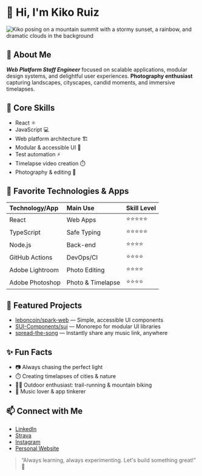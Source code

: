 # 👋 Hi, I'm Kiko Ruiz

![Kiko posing on a mountain summit with a stormy sunset, a rainbow, and dramatic clouds in the background](https://www.kikoruiz.es/_next/image?url=%2Fpictures%2F2024-08-14_0070.jpg&w=3840&q=75)

## 🚀 About Me

**_Web Platform Staff Engineer_** focused on scalable applications, modular design systems, and delightful user experiences. **Photography enthusiast** capturing landscapes, cityscapes, candid moments, and immersive timelapses.

## 🎯 Core Skills

- React ⚛️
- JavaScript 💻
- Web platform architecture 🏗️
- Modular & accessible UI 🧩
- Test automation ⚡
- Timelapse video creation ⏱️
- Photography & editing 📸

## 🧰 Favorite Technologies & Apps

| Technology/App  | Main Use          | Skill Level |
| :-------------- | :---------------- | :---------- |
| React           | Web Apps          | ⭐⭐⭐⭐⭐  |
| TypeScript      | Safe Typing       | ⭐⭐⭐⭐⭐  |
| Node.js         | Back-end          | ⭐⭐⭐⭐    |
| GitHub Actions  | DevOps/CI         | ⭐⭐⭐⭐    |
| Adobe Lightroom | Photo Editing     | ⭐⭐⭐⭐    |
| Adobe Photoshop | Photo & Timelapse | ⭐⭐⭐⭐    |

## 🌟 Featured Projects

- [leboncoin/spark-web](https://github.com/leboncoin/spark-web) — Simple, accessible UI components
- [SUI-Components/sui](https://github.com/SUI-Components/sui) — Monorepo for modular UI libraries
- [spread-the-song](https://github.com/kikoruiz/spread-the-song) — Instantly share any music link, anywhere

## ✨ Fun Facts

- 📷 Always chasing the perfect light
- ⏱️ Creating timelapses of cities & nature
- 🚵‍♂️ Outdoor enthusiast: trail-running & mountain biking
- 🎵 Music lover & app tinkerer

## 📫 Connect with Me

- [LinkedIn](https://www.linkedin.com/in/kikoruiz)
- [Strava](https://www.strava.com/athletes/2109273)
- [Instagram](https://www.instagram.com/kikoruiz)
- [Personal Website](https://www.kikoruiz.es)

> “Always learning, always experimenting. Let's build something great!” 🚀
